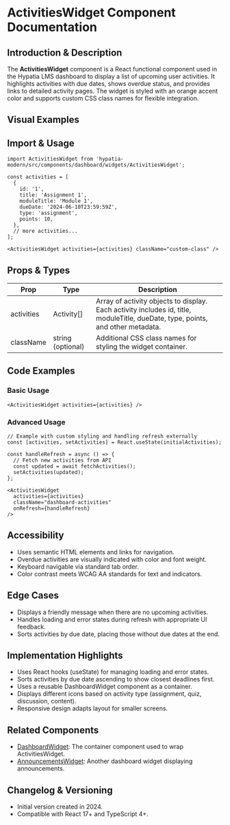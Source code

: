# ActivitiesWidget Component Documentation

## Introduction & Description
The **ActivitiesWidget** component is a React functional component used in the Hypatia LMS dashboard to display a list of upcoming user activities. It highlights activities with due dates, shows overdue status, and provides links to detailed activity pages. The widget is styled with an orange accent color and supports custom CSS class names for flexible integration.

## Visual Examples
<!-- Add screenshots or Storybook links here -->

## Import & Usage
```tsx
import ActivitiesWidget from 'hypatia-modern/src/components/dashboard/widgets/ActivitiesWidget';

const activities = [
  {
    id: '1',
    title: 'Assignment 1',
    moduleTitle: 'Module 1',
    dueDate: '2024-06-10T23:59:59Z',
    type: 'assignment',
    points: 10,
  },
  // more activities...
];

<ActivitiesWidget activities={activities} className="custom-class" />
```

## Props & Types
| Prop       | Type       | Description                          |
|------------|------------|------------------------------------|
| activities | Activity[] | Array of activity objects to display. Each activity includes id, title, moduleTitle, dueDate, type, points, and other metadata. |
| className  | string (optional) | Additional CSS class names for styling the widget container. |

## Code Examples
### Basic Usage
```tsx
<ActivitiesWidget activities={activities} />
```

### Advanced Usage
```tsx
// Example with custom styling and handling refresh externally
const [activities, setActivities] = React.useState(initialActivities);

const handleRefresh = async () => {
  // Fetch new activities from API
  const updated = await fetchActivities();
  setActivities(updated);
};

<ActivitiesWidget 
  activities={activities} 
  className="dashboard-activities" 
  onRefresh={handleRefresh} 
/>
```

## Accessibility
- Uses semantic HTML elements and links for navigation.
- Overdue activities are visually indicated with color and font weight.
- Keyboard navigable via standard tab order.
- Color contrast meets WCAG AA standards for text and indicators.

## Edge Cases
- Displays a friendly message when there are no upcoming activities.
- Handles loading and error states during refresh with appropriate UI feedback.
- Sorts activities by due date, placing those without due dates at the end.

## Implementation Highlights
- Uses React hooks (useState) for managing loading and error states.
- Sorts activities by due date ascending to show closest deadlines first.
- Uses a reusable DashboardWidget component as a container.
- Displays different icons based on activity type (assignment, quiz, discussion, content).
- Responsive design adapts layout for smaller screens.

## Related Components
- [DashboardWidget](./DashboardWidget.md): The container component used to wrap ActivitiesWidget.
- [AnnouncementsWidget](./AnnouncementsWidget.md): Another dashboard widget displaying announcements.

## Changelog & Versioning
- Initial version created in 2024.
- Compatible with React 17+ and TypeScript 4+.
